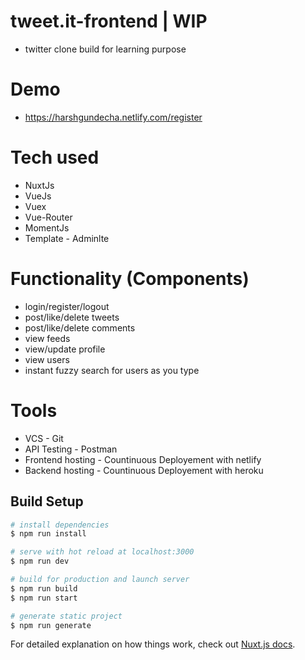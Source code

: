 # tweet.it-frontend | WIP

- twitter clone build for learning purpose

# Demo 
- https://harshgundecha.netlify.com/register

# Tech used 
- NuxtJs 
- VueJs
- Vuex 
- Vue-Router 
- MomentJs 
- Template - Adminlte

# Functionality (Components)
- login/register/logout
- post/like/delete tweets 
- post/like/delete comments 
- view feeds 
- view/update profile 
- view users
- instant fuzzy search for users as you type 

# Tools 
- VCS - Git 
- API Testing - Postman 
- Frontend hosting - Countinuous Deployement with netlify 
- Backend hosting - Countinuous Deployement with heroku


## Build Setup

``` bash
# install dependencies
$ npm run install

# serve with hot reload at localhost:3000
$ npm run dev

# build for production and launch server
$ npm run build
$ npm run start

# generate static project
$ npm run generate
```

For detailed explanation on how things work, check out [Nuxt.js docs](https://nuxtjs.org).
